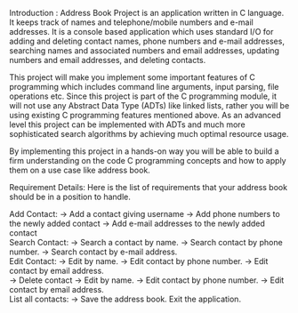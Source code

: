 Introduction :
Address Book Project is an application written in C language. It keeps track of names and telephone/mobile numbers and e-mail addresses. It is a console based application which uses standard I/O for adding and deleting contact names, phone numbers and e-mail addresses, searching names and associated numbers and email addresses, updating numbers and email addresses, and deleting contacts.

 

This project will make you implement some important features of C programming which includes command line arguments, input parsing, file operations etc. Since this project is part of the C programming module, it will not use any Abstract Data Type (ADTs) like linked lists, rather you will be using existing C programming features mentioned above. As an advanced level this project can be implemented with ADTs and much more sophisticated search algorithms by achieving much optimal resource usage. 

 

By implementing this project in a hands-on way you will be able to build a firm understanding on the code C programming concepts and how to apply them on a use case like address book.

Requirement Details:
Here is the list of requirements that your address book should be in a position to handle.     

Add Contact:
-> Add a contact giving username
-> Add phone numbers to the newly added contact
-> Add e-mail addresses to the newly added contact                  
Search Contact:
-> Search a contact by name.
-> Search contact by phone number.
-> Search contact by e-mail address.                                             
Edit Contact:
-> Edit by name.
-> Edit contact by phone number.
-> Edit contact by email address.                                                 
-> Delete contact
-> Edit by name.
-> Edit contact by phone number.
-> Edit contact by email address.                                                 
List all contacts:
-> Save the address book.
Exit the application.
